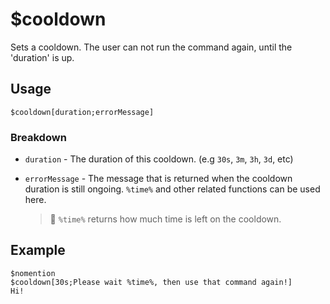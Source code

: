 # $cooldown
Sets a cooldown. The user can not run the command again, until the 'duration' is up.

## Usage
```
$cooldown[duration;errorMessage]
```

### Breakdown
- `duration` - The duration of this cooldown. (e.g `30s`, `3m`, `3h`, `3d`, etc)
- `errorMessage` - The message that is returned when the cooldown duration is still ongoing. `%time%` and other related functions can be used here.

     > 📝 `%time%` returns how much time is left on the cooldown.

## Example
```
$nomention
$cooldown[30s;Please wait %time%, then use that command again!]
Hi!
```
